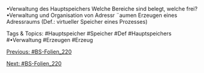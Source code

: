 •Verwaltung des Hauptspeichers
Welche Bereiche sind belegt, welche frei?
•Verwaltung und Organisation von Adressr ¨aumen
Erzeugen eines Adressraums
(Def.: virtueller Speicher eines Prozesses)

   Tags & Topics:
   #Hauptspeicher
   #Speicher
   #Def
   #Hauptspeichers
   #•Verwaltung
   #Erzeugen
   #Erzeug

[Previous: #BS-Folien_220](BS-Folien_220.md)

[Next: #BS-Folien_220](BS-Folien_220.md)